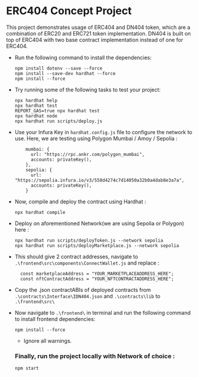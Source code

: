 # ERC404 Concept Project

This project demonstrates usage of ERC404 and DN404 token, which are a combination of ERC20 and ERC721 token implementation. DN404 is built on top of ERC404 with two base contract implementation instead of one for ERC404. 

- Run the following command to install the dependencies:

  ```shell
  npm install dotenv --save --force
  npm install --save-dev hardhat --force
  npm install --force
  ```

- Try running some of the following tasks to test your project:
  
  ```shell
  npx hardhat help
  npx hardhat test
  REPORT_GAS=true npx hardhat test
  npx hardhat node
  npx hardhat run scripts/deploy.js
  ```

- Use your Infura Key in `hardhat.config.js` file to configure the network to use. Here, we are testing using Polygon Mumbai / Amoy / Sepolia :
  
  ```shell
      mumbai: {
        url: "https://rpc.ankr.com/polygon_mumbai",
        accounts: privateKey(),
      },
      sepolia: {
        url: "https://sepolia.infura.io/v3/558d4274c7d14050a32b0a4dab8e3a7a",
        accounts: privateKey(),
      }
  ```

- Now, compile and deploy the contract using Hardhat :
  
  ```shell
  npx hardhat compile
  ```
  
- Deploy on aforementioned Network(we are using Sepolia or Polygon) here :
  
  ```shell
  npx hardhat run scripts/deployToken.js --network sepolia
  npx hardhat run scripts/deployMarketplace.js --network sepolia
  ```

- This should give 2 contract addresses, navigate to `.\frontend\src\components\ConnectWallet.js` and replace :
  ```shell
    const marketplaceAddress = "YOUR_MARKETPLACEADDRESS_HERE";
    const nftContractAddress = "YOUR_NFTCONTRACTADDRESS_HERE";
  ```

- Copy the .json contractABIs of deployed contracts from `.\contracts\Interface\IDN404.json` and `.\contracts\lib` to `.\frontend\src\` 

- Now navigate to `.\frontend\` in terminal and run the following command to install frontend dependencies:
  
  ```shell
  npm install --force
  ```

  - Ignore all warnings.
 
  ### Finally, run the project locally with Network of choice :

  ```shell
  npm start
  ```
